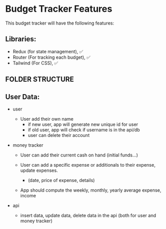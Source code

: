 # Budget Tracker Features

This budget tracker will have the following features:

## Libraries:
- Redux (for state management), ✅
- Router (For tracking each budget), ✅
- Tailwind (For CSS), ✅

## FOLDER STRUCTURE 

## User Data:
- user
    - User add their own name
        - if new user, app will generate new unique id for user
        - if old user, app will check if username is in the api/db
        - user can delete their account

- money tracker
    - User can add their current cash on hand (initial funds...)

    - User can add a specific expense or additionals to their expense, update expenses.
        - (date, price of expense, details)
    
    - App should compute the weekly, monthly, yearly average expense, income

- api 
    - insert data, update data, delete data in the api (both for user and money tracker)

